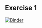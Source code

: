 ## Exercise 1
[![Binder](https://mybinder.org/badge_logo.svg)](https://mybinder.org/v2/gh/afunktamu/NASA_DPR_Mentorship_2022.git/HEAD?labpath=Indonesia%2Fpython%2FIndonesia_plot_examples_1.ipynb)
